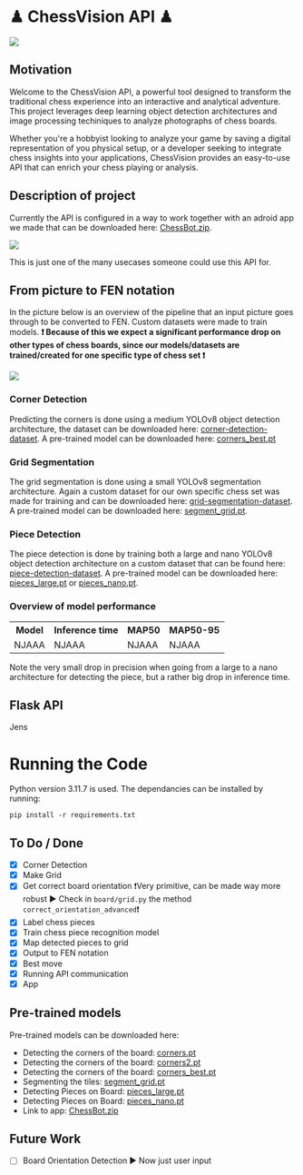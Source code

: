 # ♟ ChessVision API ♟
<p allign="center">
    <img src="https://github.com/MichielCreemers/ChessAR/blob/main/images/ChessVisionLogo.png" />
</p>

## Motivation
Welcome to the ChessVision API, a powerful tool designed to transform the traditional chess experience into an interactive and analytical adventure. This project leverages deep learning object detection architectures and image processing techiniques to analyze photographs of chess boards.

Whether you're a hobbyist looking to analyze your game by saving a digital representation of you physical setup, or a developer seeking to integrate chess insights into your applications, ChessVision provides an easy-to-use API that can enrich your chess playing or analysis.

## Description of project
Currently the API is configured in a way to work together with an adroid app we made that can be downloaded here: [ChessBot.zip](https://1drv.ms/u/s!AtF_ruDO-AX-kUiOVJsi6ivtiKqd?e=LOjFOB).

<p allign="center">
    <img src="https://github.com/MichielCreemers/ChessAR/blob/main/images/appje.png" />
</p>
This is just one of the many usecases someone could use this API for.

## From picture to FEN notation
In the picture below is an overview of the pipeline that an input picture goes through to be converted to FEN. Custom datasets were made to train models. **❗ Because of this we expect a significant performance drop on other types of chess boards, since our models/datasets are trained/created for one specific type of chess set ❗**

<p allign="center">
    <img src="https://github.com/MichielCreemers/ChessAR/blob/main/images/er_framework.png" />
</p>

### Corner Detection
Predicting the corners is done using a medium YOLOv8 object detection architecture, the dataset can be downloaded here: [corner-detection-dataset](https://universe.roboflow.com/chessar-c1hel/chess-board-detection-3jgw6). A pre-trained model can be downloaded here: [corners_best.pt](https://1drv.ms/u/s!AtF_ruDO-AX-kUTz1-GwVH9S7PBd?e=z4Oar3)

### Grid Segmentation
The grid segmentation is done using a small YOLOv8 segmentation architecture. Again a custom dataset for our own specific chess set was made for training and can be downloaded here: [grid-segmentation-dataset](https://universe.roboflow.com/chessar-c1hel/chess-board-detection-2). A pre-trained model can be downloaded here: [segment_grid.pt](https://1drv.ms/u/s!AtF_ruDO-AX-jiA2mkErqoB3VrHU?e=rlrAb1).

### Piece Detection
The piece detection is done by training both a large and nano YOLOv8 object detection architecture on a custom dataset that can be found here: [piece-detection-dataset](https://universe.roboflow.com/chessar-c1hel/chess_pieces_detection-7lqul). A pre-trained model can be downloaded here: [pieces_large.pt](https://1drv.ms/u/s!AtF_ruDO-AX-kUPtnTvaNnW-0rdN?e=6rK2Qc) or [pieces_nano.pt](https://1drv.ms/u/s!AtF_ruDO-AX-kUYP2Mp7a614Jh5J?e=Dv3fJ0).

### Overview of model performance
<table>
    <tr>
        <th> Model </th>
        <th> Inference time </th>
        <th> MAP50 </th>
        <th> MAP50-95 </th>
    </tr>
    <tr>
        <td> NJAAA </td>
        <td> NJAAA </td>
        <td> NJAAA </td>
        <td> NJAAA </td>
    </tr>
</table>
Note the very small drop in precision when going from a large to a nano architecture for detecting the piece, but a rather big drop in inference time. 

## Flask API
Jens

# Running the Code
Python version 3.11.7 is used. The dependancies can be installed by running:
```
pip install -r requirements.txt
```

## To Do / Done
 - [x] Corner Detection
 - [x] Make Grid
 - [x] Get correct board orientation ❗Very primitive, can be made way more robust ► Check in `board/grid.py` the method `correct_orientation_advanced`❗
 - [X] Label chess pieces
 - [X] Train chess piece recognition model
 - [X] Map detected pieces to grid
 - [X] Output to FEN notation
 - [X] Best move
 - [X] Running API communication 
 - [X] App

## Pre-trained models
Pre-trained models can be downloaded here:
* Detecting the corners of the board: [corners.pt](https://1drv.ms/u/s!AtF_ruDO-AX-jhIXY82GK4tqbrni?e=OY8b9s)
* Detecting the corners of the board: [corners2.pt](https://1drv.ms/u/s!AtF_ruDO-AX-kUTz1-GwVH9S7PBd?e=z4Oar3)
* Detecting the corners of the board: [corners_best.pt](https://1drv.ms/u/s!AtF_ruDO-AX-kUTz1-GwVH9S7PBd?e=z4Oar3)
* Segmenting the tiles: [segment_grid.pt](https://1drv.ms/u/s!AtF_ruDO-AX-jiA2mkErqoB3VrHU?e=rlrAb1)
* Detecting Pieces on Board: [pieces_large.pt](https://1drv.ms/u/s!AtF_ruDO-AX-kUPtnTvaNnW-0rdN?e=6rK2Qc)
* Detecting Pieces on Board: [pieces_nano.pt](https://1drv.ms/u/s!AtF_ruDO-AX-kUYP2Mp7a614Jh5J?e=Dv3fJ0)
* Link to app: [ChessBot.zip](https://1drv.ms/u/s!AtF_ruDO-AX-kUiOVJsi6ivtiKqd?e=LOjFOB)


## Future Work
- [ ] Board Orientation Detection ► Now just user input 

